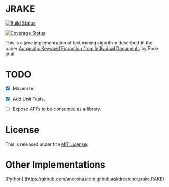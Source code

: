 JRAKE
======

[![Build Status](https://travis-ci.org/AskDrCatcher/JRAKE.svg?branch=master)](https://travis-ci.org/AskDrCatcher/JRAKE)

[![Coverage Status](https://coveralls.io/repos/github/AskDrCatcher/JRAKE/badge.svg?branch=master)](https://coveralls.io/github/AskDrCatcher/JRAKE?branch=master)

This is a java implementation of text mining algorithm described in the paper 
[Automatic Keyword Extraction from Individual Documents](https://www.researchgate.net/publication/227988510_Automatic_Keyword_Extraction_from_Individual_Documents)
by Rose et.al.


TODO
====

- [X] Mavenize.

- [X] Add Unit Tests.

- [ ] Expose API's to be consumed as a library.


License
=======

This is released under the [MIT License](http://www.opensource.org/licenses/MIT).


Other Implementations
=====================

[Python] (https://github.com/aneesha/com.github.askdrcatcher.jrake.RAKE)
